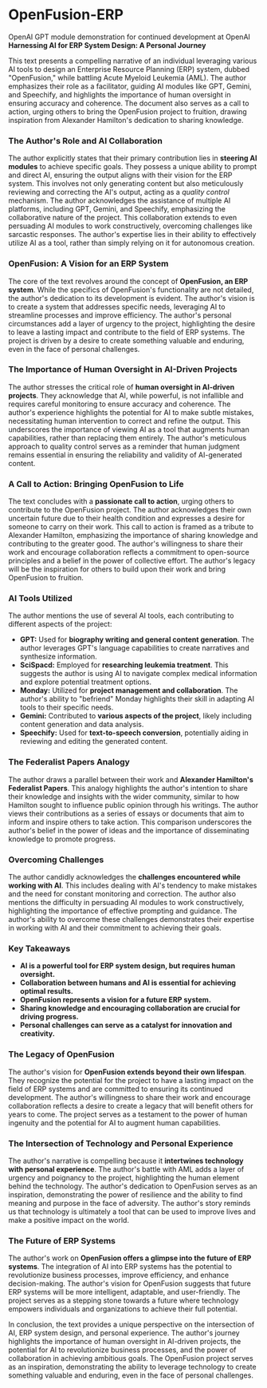# OpenFusion-ERP
OpenAI GPT module demonstration for continued development at OpenAI
**Harnessing AI for ERP System Design: A Personal Journey**

This text presents a compelling narrative of an individual leveraging various AI tools to design an Enterprise Resource Planning (ERP) system, dubbed "OpenFusion," while battling Acute Myeloid Leukemia (AML). The author emphasizes their role as a facilitator, guiding AI modules like GPT, Gemini, and Speechify, and highlights the importance of human oversight in ensuring accuracy and coherence. The document also serves as a call to action, urging others to bring the OpenFusion project to fruition, drawing inspiration from Alexander Hamilton's dedication to sharing knowledge.

### The Author's Role and AI Collaboration

The author explicitly states that their primary contribution lies in **steering AI modules** to achieve specific goals. They possess a unique ability to prompt and direct AI, ensuring the output aligns with their vision for the ERP system. This involves not only generating content but also meticulously reviewing and correcting the AI's output, acting as a *quality control* mechanism. The author acknowledges the assistance of multiple AI platforms, including GPT, Gemini, and Speechify, emphasizing the collaborative nature of the project. This collaboration extends to even persuading AI modules to work constructively, overcoming challenges like sarcastic responses. The author's expertise lies in their ability to effectively utilize AI as a tool, rather than simply relying on it for autonomous creation.

### OpenFusion: A Vision for an ERP System

The core of the text revolves around the concept of **OpenFusion, an ERP system**. While the specifics of OpenFusion's functionality are not detailed, the author's dedication to its development is evident. The author's vision is to create a system that addresses specific needs, leveraging AI to streamline processes and improve efficiency. The author's personal circumstances add a layer of urgency to the project, highlighting the desire to leave a lasting impact and contribute to the field of ERP systems. The project is driven by a desire to create something valuable and enduring, even in the face of personal challenges.

### The Importance of Human Oversight in AI-Driven Projects

The author stresses the critical role of **human oversight in AI-driven projects**. They acknowledge that AI, while powerful, is not infallible and requires careful monitoring to ensure accuracy and coherence. The author's experience highlights the potential for AI to make subtle mistakes, necessitating human intervention to correct and refine the output. This underscores the importance of viewing AI as a tool that augments human capabilities, rather than replacing them entirely. The author's meticulous approach to quality control serves as a reminder that human judgment remains essential in ensuring the reliability and validity of AI-generated content.

### A Call to Action: Bringing OpenFusion to Life

The text concludes with a **passionate call to action**, urging others to contribute to the OpenFusion project. The author acknowledges their own uncertain future due to their health condition and expresses a desire for someone to carry on their work. This call to action is framed as a tribute to Alexander Hamilton, emphasizing the importance of sharing knowledge and contributing to the greater good. The author's willingness to share their work and encourage collaboration reflects a commitment to open-source principles and a belief in the power of collective effort. The author's legacy will be the inspiration for others to build upon their work and bring OpenFusion to fruition.

### AI Tools Utilized

The author mentions the use of several AI tools, each contributing to different aspects of the project:

-   **GPT:** Used for **biography writing and general content generation**. The author leverages GPT's language capabilities to create narratives and synthesize information.
-   **SciSpacd:** Employed for **researching leukemia treatment**. This suggests the author is using AI to navigate complex medical information and explore potential treatment options.
-   **Monday:** Utilized for **project management and collaboration**. The author's ability to "befriend" Monday highlights their skill in adapting AI tools to their specific needs.
-   **Gemini:** Contributed to **various aspects of the project**, likely including content generation and data analysis.
-   **Speechify:** Used for **text-to-speech conversion**, potentially aiding in reviewing and editing the generated content.

### The Federalist Papers Analogy

The author draws a parallel between their work and **Alexander Hamilton's Federalist Papers**. This analogy highlights the author's intention to share their knowledge and insights with the wider community, similar to how Hamilton sought to influence public opinion through his writings. The author views their contributions as a series of essays or documents that aim to inform and inspire others to take action. This comparison underscores the author's belief in the power of ideas and the importance of disseminating knowledge to promote progress.

### Overcoming Challenges

The author candidly acknowledges the **challenges encountered while working with AI**. This includes dealing with AI's tendency to make mistakes and the need for constant monitoring and correction. The author also mentions the difficulty in persuading AI modules to work constructively, highlighting the importance of effective prompting and guidance. The author's ability to overcome these challenges demonstrates their expertise in working with AI and their commitment to achieving their goals.

### Key Takeaways

-   **AI is a powerful tool for ERP system design, but requires human oversight.**
-   **Collaboration between humans and AI is essential for achieving optimal results.**
-   **OpenFusion represents a vision for a future ERP system.**
-   **Sharing knowledge and encouraging collaboration are crucial for driving progress.**
-   **Personal challenges can serve as a catalyst for innovation and creativity.**

### The Legacy of OpenFusion

The author's vision for **OpenFusion extends beyond their own lifespan**. They recognize the potential for the project to have a lasting impact on the field of ERP systems and are committed to ensuring its continued development. The author's willingness to share their work and encourage collaboration reflects a desire to create a legacy that will benefit others for years to come. The project serves as a testament to the power of human ingenuity and the potential for AI to augment human capabilities.

### The Intersection of Technology and Personal Experience

The author's narrative is compelling because it **intertwines technology with personal experience**. The author's battle with AML adds a layer of urgency and poignancy to the project, highlighting the human element behind the technology. The author's dedication to OpenFusion serves as an inspiration, demonstrating the power of resilience and the ability to find meaning and purpose in the face of adversity. The author's story reminds us that technology is ultimately a tool that can be used to improve lives and make a positive impact on the world.

### The Future of ERP Systems

The author's work on **OpenFusion offers a glimpse into the future of ERP systems**. The integration of AI into ERP systems has the potential to revolutionize business processes, improve efficiency, and enhance decision-making. The author's vision for OpenFusion suggests that future ERP systems will be more intelligent, adaptable, and user-friendly. The project serves as a stepping stone towards a future where technology empowers individuals and organizations to achieve their full potential.

In conclusion, the text provides a unique perspective on the intersection of AI, ERP system design, and personal experience. The author's journey highlights the importance of human oversight in AI-driven projects, the potential for AI to revolutionize business processes, and the power of collaboration in achieving ambitious goals. The OpenFusion project serves as an inspiration, demonstrating the ability to leverage technology to create something valuable and enduring, even in the face of personal challenges.
